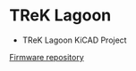 # TReK Lagoon

- TReK Lagoon KiCAD Project

[Firmware repository](https://github.com/digitarhythm/qmk_firmware/tree/digitarhythm/keyboards/trek/lagoon)
